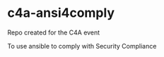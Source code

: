 # c4a-ansi4comply
Repo created for the C4A event

To use ansible to comply with Security Compliance
